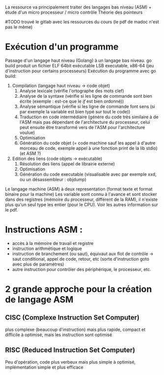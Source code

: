 La ressource va principalement traiter des langages bas niveau (ASM) + étude d'un micro processeur / micro contrôle
Théorie des pointeurs

#TODO trouvé le gitlab avec les ressources du cours (le pdf de madoc n'est pas le même)

# Exécution d'un programme
Passage d'un langage haut niveau (Golang) à un langage bas niveau.
go build produit un fichier ELF 64bit exécutable LSB executable, x86-64 (jeu d'instruction pour certains processeurs)
Exécution du programme avec go build:
1. Compilation (langage haut niveau -> code objet)
	1. Analyse lexicale (vérifie l'ortographe des mots clef)
	2. Analyse de la syntaxe (vérifie si les ligne de commande sont bien écrite (exemple : est-ce que le *if* est bien ordonné))
	3. Analyse sémantique (vérifie si les ligne de commande font sens (si par exemple la variable est bien typé sur tout le code))
	4. Traduction en code intermédiaire (génère du code très similaire à de l'ASM mais pas dépendant de l'architecture du processeur, celui peut ensuite être transformé vers de l'ASM pour l'architecture voulue)
	5. Optimisation
	6. Génération du code objet  (= code machine sauf les appel à d'autre morceau de code, exemple appel à une fonction print de la lib stdio) (et ASM ?)
2. Edition des liens (code objets -> exécutable)
	1. Résolution des liens (appel de librairie externe)
	2. Optimisation
	3. Génération du code executable (visualisable avec par exemple xxd, ou un désassembleur : objdump)

Le langage machine (ASM) à deux representation (format texte et format binaire pour la machine)
Les variable sont connu à l'avance et sont stocker dans des registres (mémoire du processeur, différent de la RAM), il n'existe plus qu'un seul type les entier (pour le CPU). Voir les autres information sur le pdf.

# Instructions ASM :
- accès à la mémoire de travail et registre
- instruction arithmétique et logique
- instruction de branchement (ou saut), équivaut aux flot de contrôle -> saut conditional, appel de code, retour, etc (sorte d'instruction goto avec plus de paramètres)
- autre instruction pour contrôler des périphérique, le processeur, etc.
# 2 grande approche pour la création de langage ASM
## CISC (Complexe Instruction Set Computer)
plus complexe (beaucoup d'instruction) mais plus rapide, compact et difficile à optimisé, mais les instruction sont optimisé
## RISC (Reduced Instruction Set Computer)
Peu d'opération, code plus verbeux mais plus simple à optimisé, implémentation simple et plus efficace